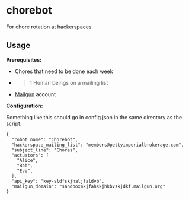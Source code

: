 # chorebot

For chore rotation at hackerspaces

## Usage

**Prerequisites:**

* Chores that need to be done each week
* >1 Human beings on a mailing list
* [Mailgun](https://www.mailgun.com/) account

**Configuration:**

Something like this should go in config.json in the same directory as the script:

```
{
  "robot_name": "Chorebot",
  "hackerspace_mailing_list": "members@pettyimperialbrokerage.com",
  "subject_line": "Chores",
  "actuators": [
    "Alice",
    "Bob",
    "Eve",
  ],
  "api_key": "key-sldfskjhaljfaldvb",
  "mailgun_domain": "sandbox4kjfahskjhkbvskjdkf.mailgun.org"
}
```
